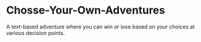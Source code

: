 # Chosse-Your-Own-Adventures

A text-based adventure where you can win or lose based on your choices at various decision points.
